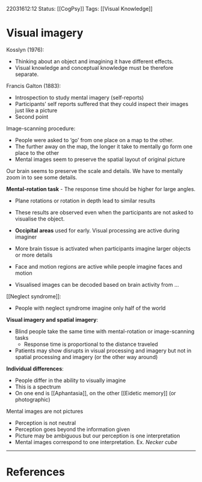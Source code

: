 22031612:12
Status:  [[CogPsy]] 
Tags: [[Visual Knowledge]] 

# Visual imagery

Kosslyn (1976):
- Thinking about an object and imagining it have different effects.
- Visual knowledge and conceptual knowledge must be therefore separate. 

Francis Galton (1883):
- Introspection to study mental imagery (self-reports)
- Participants’ self reports suffered that they could inspect their images just like a picture
- Second point

Image-scanning procedure:
- People were asked to ‘go’ from one place on a map to the other.
- The further away on the map, the longer it take to mentally go form one place to the other
- Mental images seem to preserve the spatial layout of original picture

Our brain seems to preserve the scale and details. We have to mentally zoom in to see some details. 

**Mental-rotation task** - The response time should be higher for large angles. 
- Plane rotations or rotation in depth lead to similar results 
- These results are observed even when the participants are not asked to visualise the object. 

- **Occipital areas** used for early. Visual processing are active during imaginer
- More brain tissue is activated when participants imagine larger objects or more details
- Face and motion regions are active while people imagine faces and motion
- Visualised images can be decoded based on brain activity from …

[[Neglect syndrome]]:
- People with neglect syndrome imagine only half of the world 

**Visual imagery and spatial imagery**:
- Blind people take the same time with mental-rotation or image-scanning tasks
	- Response time is proportional to the distance traveled
- Patients may show disrupts in visual processing and imagery but not in spatial processing and imagery (or the other way around)

**Individual differences**:
- People differ in the ability to visually imagine
- This is a spectrum
- On one end is [[Aphantasia]], on the other [[Eidetic memory]] (or photographic)

Mental images are not pictures
- Perception is not neutral
- Perception goes beyond the information given
- Picture may be ambiguous but our perception is one interpretation
- Mental images correspond to one interpretation. Ex. *Necker cube*
 


---
# References